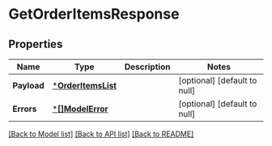 # GetOrderItemsResponse

## Properties
Name | Type | Description | Notes
------------ | ------------- | ------------- | -------------
**Payload** | [***OrderItemsList**](OrderItemsList.md) |  | [optional] [default to null]
**Errors** | [***[]ModelError**](array.md) |  | [optional] [default to null]

[[Back to Model list]](../README.md#documentation-for-models) [[Back to API list]](../README.md#documentation-for-api-endpoints) [[Back to README]](../README.md)


